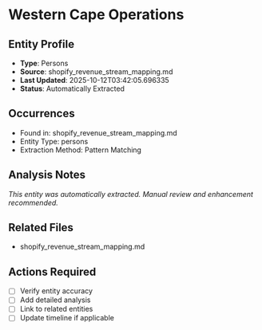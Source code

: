 # Western Cape Operations

## Entity Profile
- **Type**: Persons
- **Source**: shopify_revenue_stream_mapping.md
- **Last Updated**: 2025-10-12T03:42:05.696335
- **Status**: Automatically Extracted

## Occurrences
- Found in: shopify_revenue_stream_mapping.md
- Entity Type: persons
- Extraction Method: Pattern Matching

## Analysis Notes
*This entity was automatically extracted. Manual review and enhancement recommended.*

## Related Files
- shopify_revenue_stream_mapping.md

## Actions Required
- [ ] Verify entity accuracy
- [ ] Add detailed analysis
- [ ] Link to related entities
- [ ] Update timeline if applicable
